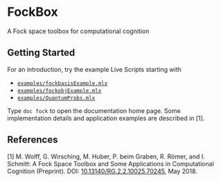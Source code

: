 # FockBox
A Fock space toolbox for computational cognition

## Getting Started
For an introduction, try the example Live Scripts starting with
* [`examples/fockbasisExample.mlx`](https://github.com/matthias-wolff/FockBox/blob/master/examples/fockbasisExample.mlx)
* [`examples/fockobjExample.mlx`](https://github.com/matthias-wolff/FockBox/blob/master/examples/fockobjExample.mlx)
* [`examples/QuantumProbs.mlx`](https://github.com/matthias-wolff/FockBox/blob/master/examples/QuantumProbs.mlx)

Type `doc fock` to open the documentation home page. Some implementation details and application examples are described in [1].

## References
[1] M. Wolff, G. Wirsching, M. Huber, P. beim Graben, R. Römer, and I. Schmitt: A Fock Space Toolbox and Some Applications in Computational Cognition (Preprint). DOI: [10.13140/RG.2.2.10025.70245](http://www.doi.org/10.13140/RG.2.2.10025.70245), May 2018.
